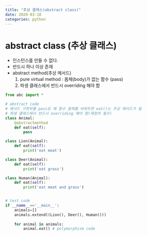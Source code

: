 ```yaml
---
title: "추상 클래스(abstract class)"
date: 2020-03-18
categories: python
---
```


# abstract class (추상 클래스)
* 인스턴스를 만들 수 없다.
* 반드시 하나 이상 존재
* abstract method(추상 메서드)
  1. pure virtual method : 몸체(body)가 없는 함수 (pass)
  2. 파생 클래스에서 반드시 overriding 해야 함
  
```python
from abc import *

# abstract code
# 메서드 구현부를 pass로 해 함수 몸체를 비워두면 eat()는 추상 메서드가 됨
# 파생 클래스에서 반드시 overriding 해야 함(재정의 필수)
class Animal:
    @abstractmethod
    def eat(self):
        pass

class Lion(Animal):
    def eat(self):
        print('eat meat')

class Deer(Animal):
    def eat(self):
        print('eat grass')

class Human(Animal):
    def eat(self):
        print('eat meat and grass')


# test code
if __name__=='__main__':
    animals=[]
    animals.extend((Lion(), Deer(), Human()))
    
    for animal in animals:
        animal.eat() # polymorphism code
```
